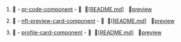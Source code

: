 1. 🌟 - [qr-code-component](https://lisztomania23.github.io/frontend-mentor-challenges/qr-code-component/README) - 🌟 &nbsp;📄[[README.md](/qr-code-component/README.md)] &nbsp;&nbsp;🔗[preview](https://lisztomania23.github.io/frontend-mentor-challenges/qr-code-component/)

2. 🌟 - [nft-preview-card-component](https://github.com/lisztomania23/frontend-mentor-challenges/tree/main/nft-preview-card-component) - 🌟 &nbsp;📄[[README.md](/nft-preview-card-component/README.md)] &nbsp;&nbsp;🔗[preview](https://lisztomania23.github.io/frontend-mentor-challenges/nft-preview-card-component/)

3. 🌟 - [profile-card-component](https://github.com/lisztomania23/frontend-mentor-challenges/tree/main/profile-card-component) - 🌟 &nbsp;📄[[README.md](/profile-card-component/README.md)] &nbsp;&nbsp;🔗[preview](https://lisztomania23.github.io/frontend-mentor-challenges/profile-card-component/)
